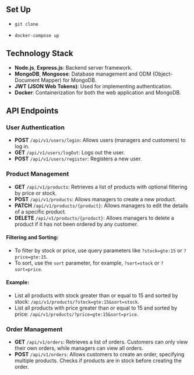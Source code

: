 ## Set Up

-     git clone
-     docker-compose up

## Technology Stack

- **Node.js**, **Express.js**: Backend server framework.
- **MongoDB**, **Mongoose**: Database management and ODM (Object-Document Mapper) for MongoDB.
- **JWT (JSON Web Tokens)**: Used for implementing authentication.
- **Docker**: Containerization for both the web application and MongoDB.

## API Endpoints

### User Authentication

- **POST** `/api/v1/users/login`: Allows users (managers and customers) to log in.
- **GET** `/api/v1/users/logOut`: Logs out the user.
- **POST** `/api/v1/users/register`: Registers a new user.

### Product Management

- **GET** `/api/v1/products`: Retrieves a list of products with optional filtering by price or stock.
- **POST** `/api/v1/products`: Allows managers to create a new product.
- **PATCH** `/api/v1/products/{product}`: Allows managers to edit the details of a specific product.
- **DELETE** `/api/v1/products/{product}`: Allows managers to delete a product if it has not been ordered by any customer.

#### Filtering and Sorting:

- To filter by stock or price, use query parameters like `?stock=gte:15` or `?price=gte:15`.
- To sort, use the `sort` parameter, for example, `?sort=stock` or `?sort=price`.

#### Example:

- List all products with stock greater than or equal to 15 and sorted by stock: `/api/v1/products/?stock=gte:15&sort=stock`.
- List all products with price greater than or equal to 15 and sorted by price: `/api/v1/products/?price=gte:15&sort=price`.

### Order Management

- **GET** `/api/v1/orders`: Retrieves a list of orders. Customers can only view their own orders, while managers can view all orders.
- **POST** `/api/v1/orders`: Allows customers to create an order, specifying multiple products. Checks if products are in stock before creating the order.
